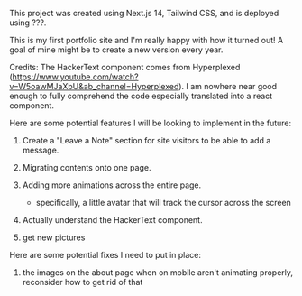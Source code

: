 This project was created using Next.js 14, Tailwind CSS, and is deployed using ???.

This is my first portfolio site and I'm really happy with how it turned out! A goal of mine might be to create a new version every year.

Credits: The HackerText component comes from Hyperplexed (https://www.youtube.com/watch?v=W5oawMJaXbU&ab_channel=Hyperplexed). I am nowhere near good enough to fully comprehend the code especially translated into a react component.

Here are some potential features I will be looking to implement in the future:

1. Create a "Leave a Note" section for site visitors to be able to add a message. 

2. Migrating contents onto one page.

3. Adding more animations across the entire page.

    - specifically, a little avatar that will track the cursor across the screen 

4. Actually understand the HackerText component.

5. get new pictures

Here are some potential fixes I need to put in place:

1. the images on the about page when on mobile aren't animating properly, reconsider how to get rid of that